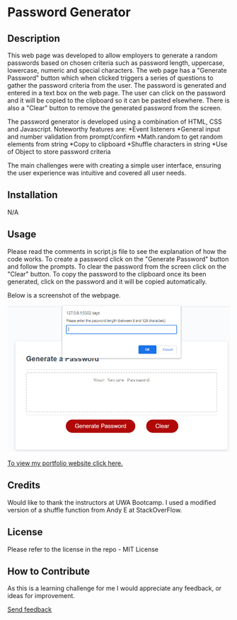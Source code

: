 # Password Generator

## Description
This web page was developed to allow employers to generate a random passwords based on chosen criteria such as password length, uppercase, lowercase, numeric and special characters. The web page has a "Generate Password" button which when clicked triggers a series of questions to gather the password criteria from the user. The password is generated and entered in a text box on the web page. The user can click on the password and it will be copied to the clipboard so it can be pasted elsewhere. There is also a "Clear" button to remove the generated password from the screen.

The password generator is developed using a combination of HTML, CSS and Javascript.
Noteworthy features are:
*Event listeners
*General input and number validation from prompt/confirm
*Math.random to get random elements from string
*Copy to clipboard
*Shuffle characters in string
*Use of Object to store password criteria


The main challenges were with creating a simple user interface, ensuring the user experience was intuitive and covered all user needs.

## Installation

N/A

## Usage

Please read the comments in script.js file to see the explanation of how the code works. To create a password click on the "Generate Password" button and follow the prompts. To clear the password from the screen click on the "Clear" button. To copy the password to the clipboard once its been generated, click on the password and it will be copied automatically.

Below is a screenshot of the webpage. 

![Image](./assets/images/password-generator.jpg?raw=true "Screenshot")

[To view my portfolio website click here.](https://helenelee.github.io/password-generator/)


## Credits

Would like to thank the instructors at UWA Bootcamp. I used a modified version of a shuffle function from Andy E at StackOverFlow.

## License

Please refer to the license in the repo - MIT License

## How to Contribute

As this is a learning challenge for me I would appreciate any feedback, or ideas for improvement.

[Send feedback](mailto:helenelee3@outlook.com)

